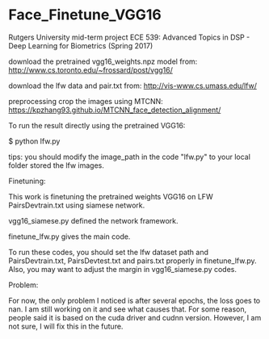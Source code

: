 # Face_Finetune_VGG16
Rutgers University mid-term project ECE 539: Advanced Topics in DSP - Deep Learning for Biometrics (Spring 2017)

download the pretrained vgg16_weights.npz model from: http://www.cs.toronto.edu/~frossard/post/vgg16/

download the lfw data and pair.txt from: http://vis-www.cs.umass.edu/lfw/

preprocessing crop the images using MTCNN: https://kpzhang93.github.io/MTCNN_face_detection_alignment/



To run the result directly using the pretrained VGG16: 

$ python lfw.py 

tips: you should modify the image_path in the code "lfw.py" to your local folder stored the lfw images.




Finetuning:

This work is finetuning the pretrained weights VGG16 on LFW PairsDevtrain.txt using siamese network. 

vgg16_siamese.py defined the network framework.

finetune_lfw.py gives the main code.

To run these codes, you should set the lfw dataset path and PairsDevtrain.txt, PairsDevtest.txt and pairs.txt properly in finetune_lfw.py. Also, you may want to adjust the margin in vgg16_siamese.py codes.

Problem:

For now, the only problem I noticed is after several epochs, the loss goes to nan. I am still working on it and see what causes that. For some reason, people said it is based on the cuda driver and cudnn version. However, I am not sure, I will fix this in the future.
